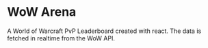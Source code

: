 # WoW Arena

A World of Warcraft PvP Leaderboard created with react.
The data is fetched in realtime from the WoW API.
